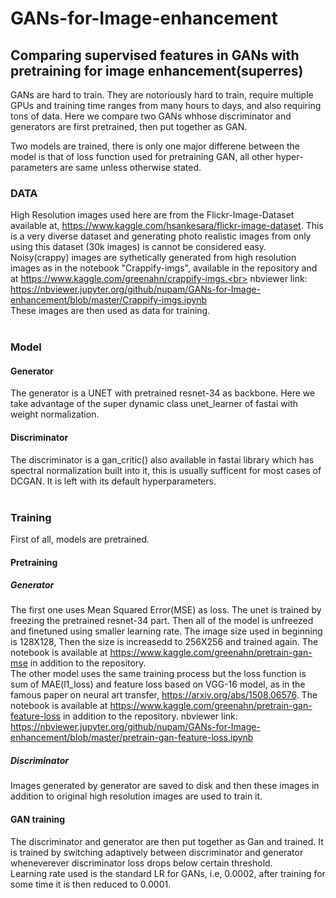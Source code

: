 # GANs-for-Image-enhancement
## Comparing supervised features in GANs with pretraining for image enhancement(superres)

GANs are hard to train. They are notoriously hard to train, require multiple GPUs and training time ranges from many hours to days, and also requiring tons of data. Here we compare two GANs whhose discriminator and generators are first pretrained, then put together as GAN.

Two models are trained, there is only one major differene between the model is that of loss function used for pretraining GAN, all other hyper-parameters are same unless otherwise stated.

### DATA 
High Resolution images used here are from the Flickr-Image-Dataset available at, https://www.kaggle.com/hsankesara/flickr-image-dataset. This is a very diverse dataset and generating photo realistic images from only using this dataset (30k images) is cannot be considered easy. <br>
Noisy(crappy) images are sythetically generated from high resolution images as in the notebook "Crappify-imgs", available in the repository and at https://www.kaggle.com/greenahn/crappify-imgs.<br>
nbviewer link: https://nbviewer.jupyter.org/github/nupam/GANs-for-Image-enhancement/blob/master/Crappify-imgs.ipynb<br>
These images are then used as data for training.<br><br>

### Model
#### Generator
The generator is a UNET with pretrained resnet-34 as backbone. Here we take advantage of the super dynamic class unet_learner of fastai with weight normalization.<br>
#### Discriminator
The discriminator is a gan_critic() also available in fastai library which has spectral normalization built into it, this is usually sufficent for most cases of DCGAN. It is left with its default hyperparameters.<br><br>

### Training
First of all, models are pretrained.
#### Pretraining
##### Generator
The first one uses Mean Squared Error(MSE) as loss. The unet is trained by freezing the pretrained resnet-34 part. Then all of the model is unfreezed and finetuned using smaller learning rate. The image size used in beginning is 128X128, Then the size is increasedd to 256X256 and trained again. The notebook is available at https://www.kaggle.com/greenahn/pretrain-gan-mse in addition to the repository.<br>
The other model uses the same training process but the loss function is sum of MAE(l1_loss) and feature loss based on VGG-16 model, as in the famous paper on neural art transfer, https://arxiv.org/abs/1508.06576. The notebook is available at https://www.kaggle.com/greenahn/pretrain-gan-feature-loss in addition to the repository.
nbviewer link: https://nbviewer.jupyter.org/github/nupam/GANs-for-Image-enhancement/blob/master/pretrain-gan-feature-loss.ipynb
##### Discriminator
Images generated by generator are saved to disk and then these images in addition to original high resolution images are used to train it.<br>
#### GAN training
The discriminator and generator are then put together as Gan and trained.
It is trained by switching adaptively between discriminator and generator wheneverever discriminator loss drops below certain threshold.<br>
Learning rate used is the standard LR for GANs, i.e, 0.0002, after training for some time it is then reduced to 0.0001.

